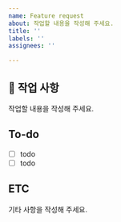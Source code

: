 ```yaml
---
name: Feature request
about: 작업할 내용을 작성해 주세요.
title: ''
labels: ''
assignees: ''

---
```


## 📑 작업 사항
작업할 내용을 작성해 주세요.

## To-do
- [ ] todo
- [ ] todo

## ETC
기타 사항을 작성해 주세요.
